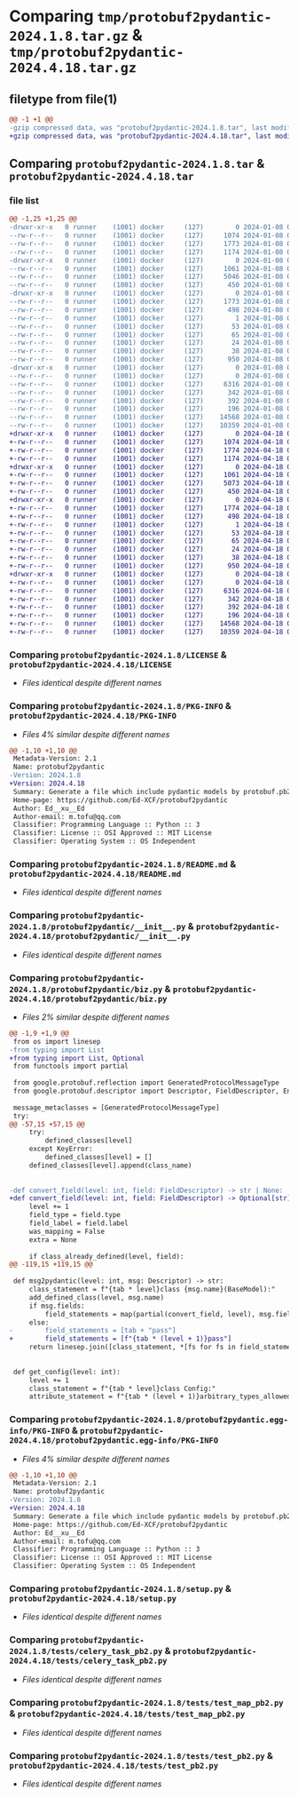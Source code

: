 # Comparing `tmp/protobuf2pydantic-2024.1.8.tar.gz` & `tmp/protobuf2pydantic-2024.4.18.tar.gz`

## filetype from file(1)

```diff
@@ -1 +1 @@
-gzip compressed data, was "protobuf2pydantic-2024.1.8.tar", last modified: Mon Jan  8 06:24:56 2024, max compression
+gzip compressed data, was "protobuf2pydantic-2024.4.18.tar", last modified: Thu Apr 18 06:30:04 2024, max compression
```

## Comparing `protobuf2pydantic-2024.1.8.tar` & `protobuf2pydantic-2024.4.18.tar`

### file list

```diff
@@ -1,25 +1,25 @@
-drwxr-xr-x   0 runner    (1001) docker     (127)        0 2024-01-08 06:24:56.778068 protobuf2pydantic-2024.1.8/
--rw-r--r--   0 runner    (1001) docker     (127)     1074 2024-01-08 06:24:44.000000 protobuf2pydantic-2024.1.8/LICENSE
--rw-r--r--   0 runner    (1001) docker     (127)     1773 2024-01-08 06:24:56.778068 protobuf2pydantic-2024.1.8/PKG-INFO
--rw-r--r--   0 runner    (1001) docker     (127)     1174 2024-01-08 06:24:44.000000 protobuf2pydantic-2024.1.8/README.md
-drwxr-xr-x   0 runner    (1001) docker     (127)        0 2024-01-08 06:24:56.774068 protobuf2pydantic-2024.1.8/protobuf2pydantic/
--rw-r--r--   0 runner    (1001) docker     (127)     1061 2024-01-08 06:24:44.000000 protobuf2pydantic-2024.1.8/protobuf2pydantic/__init__.py
--rw-r--r--   0 runner    (1001) docker     (127)     5046 2024-01-08 06:24:44.000000 protobuf2pydantic-2024.1.8/protobuf2pydantic/biz.py
--rw-r--r--   0 runner    (1001) docker     (127)      450 2024-01-08 06:24:44.000000 protobuf2pydantic-2024.1.8/protobuf2pydantic/main.py
-drwxr-xr-x   0 runner    (1001) docker     (127)        0 2024-01-08 06:24:56.778068 protobuf2pydantic-2024.1.8/protobuf2pydantic.egg-info/
--rw-r--r--   0 runner    (1001) docker     (127)     1773 2024-01-08 06:24:56.000000 protobuf2pydantic-2024.1.8/protobuf2pydantic.egg-info/PKG-INFO
--rw-r--r--   0 runner    (1001) docker     (127)      498 2024-01-08 06:24:56.000000 protobuf2pydantic-2024.1.8/protobuf2pydantic.egg-info/SOURCES.txt
--rw-r--r--   0 runner    (1001) docker     (127)        1 2024-01-08 06:24:56.000000 protobuf2pydantic-2024.1.8/protobuf2pydantic.egg-info/dependency_links.txt
--rw-r--r--   0 runner    (1001) docker     (127)       53 2024-01-08 06:24:56.000000 protobuf2pydantic-2024.1.8/protobuf2pydantic.egg-info/entry_points.txt
--rw-r--r--   0 runner    (1001) docker     (127)       65 2024-01-08 06:24:56.000000 protobuf2pydantic-2024.1.8/protobuf2pydantic.egg-info/requires.txt
--rw-r--r--   0 runner    (1001) docker     (127)       24 2024-01-08 06:24:56.000000 protobuf2pydantic-2024.1.8/protobuf2pydantic.egg-info/top_level.txt
--rw-r--r--   0 runner    (1001) docker     (127)       38 2024-01-08 06:24:56.778068 protobuf2pydantic-2024.1.8/setup.cfg
--rw-r--r--   0 runner    (1001) docker     (127)      950 2024-01-08 06:24:44.000000 protobuf2pydantic-2024.1.8/setup.py
-drwxr-xr-x   0 runner    (1001) docker     (127)        0 2024-01-08 06:24:56.778068 protobuf2pydantic-2024.1.8/tests/
--rw-r--r--   0 runner    (1001) docker     (127)        0 2024-01-08 06:24:44.000000 protobuf2pydantic-2024.1.8/tests/__init__.py
--rw-r--r--   0 runner    (1001) docker     (127)     6316 2024-01-08 06:24:44.000000 protobuf2pydantic-2024.1.8/tests/celery_task_pb2.py
--rw-r--r--   0 runner    (1001) docker     (127)      342 2024-01-08 06:24:44.000000 protobuf2pydantic-2024.1.8/tests/test___init__.py
--rw-r--r--   0 runner    (1001) docker     (127)      392 2024-01-08 06:24:44.000000 protobuf2pydantic-2024.1.8/tests/test_biz.py
--rw-r--r--   0 runner    (1001) docker     (127)      196 2024-01-08 06:24:44.000000 protobuf2pydantic-2024.1.8/tests/test_main.py
--rw-r--r--   0 runner    (1001) docker     (127)    14568 2024-01-08 06:24:44.000000 protobuf2pydantic-2024.1.8/tests/test_map_pb2.py
--rw-r--r--   0 runner    (1001) docker     (127)    10359 2024-01-08 06:24:44.000000 protobuf2pydantic-2024.1.8/tests/test_pb2.py
+drwxr-xr-x   0 runner    (1001) docker     (127)        0 2024-04-18 06:30:04.752966 protobuf2pydantic-2024.4.18/
+-rw-r--r--   0 runner    (1001) docker     (127)     1074 2024-04-18 06:29:49.000000 protobuf2pydantic-2024.4.18/LICENSE
+-rw-r--r--   0 runner    (1001) docker     (127)     1774 2024-04-18 06:30:04.748966 protobuf2pydantic-2024.4.18/PKG-INFO
+-rw-r--r--   0 runner    (1001) docker     (127)     1174 2024-04-18 06:29:49.000000 protobuf2pydantic-2024.4.18/README.md
+drwxr-xr-x   0 runner    (1001) docker     (127)        0 2024-04-18 06:30:04.748966 protobuf2pydantic-2024.4.18/protobuf2pydantic/
+-rw-r--r--   0 runner    (1001) docker     (127)     1061 2024-04-18 06:29:49.000000 protobuf2pydantic-2024.4.18/protobuf2pydantic/__init__.py
+-rw-r--r--   0 runner    (1001) docker     (127)     5073 2024-04-18 06:29:49.000000 protobuf2pydantic-2024.4.18/protobuf2pydantic/biz.py
+-rw-r--r--   0 runner    (1001) docker     (127)      450 2024-04-18 06:29:49.000000 protobuf2pydantic-2024.4.18/protobuf2pydantic/main.py
+drwxr-xr-x   0 runner    (1001) docker     (127)        0 2024-04-18 06:30:04.748966 protobuf2pydantic-2024.4.18/protobuf2pydantic.egg-info/
+-rw-r--r--   0 runner    (1001) docker     (127)     1774 2024-04-18 06:30:04.000000 protobuf2pydantic-2024.4.18/protobuf2pydantic.egg-info/PKG-INFO
+-rw-r--r--   0 runner    (1001) docker     (127)      498 2024-04-18 06:30:04.000000 protobuf2pydantic-2024.4.18/protobuf2pydantic.egg-info/SOURCES.txt
+-rw-r--r--   0 runner    (1001) docker     (127)        1 2024-04-18 06:30:04.000000 protobuf2pydantic-2024.4.18/protobuf2pydantic.egg-info/dependency_links.txt
+-rw-r--r--   0 runner    (1001) docker     (127)       53 2024-04-18 06:30:04.000000 protobuf2pydantic-2024.4.18/protobuf2pydantic.egg-info/entry_points.txt
+-rw-r--r--   0 runner    (1001) docker     (127)       65 2024-04-18 06:30:04.000000 protobuf2pydantic-2024.4.18/protobuf2pydantic.egg-info/requires.txt
+-rw-r--r--   0 runner    (1001) docker     (127)       24 2024-04-18 06:30:04.000000 protobuf2pydantic-2024.4.18/protobuf2pydantic.egg-info/top_level.txt
+-rw-r--r--   0 runner    (1001) docker     (127)       38 2024-04-18 06:30:04.752966 protobuf2pydantic-2024.4.18/setup.cfg
+-rw-r--r--   0 runner    (1001) docker     (127)      950 2024-04-18 06:29:49.000000 protobuf2pydantic-2024.4.18/setup.py
+drwxr-xr-x   0 runner    (1001) docker     (127)        0 2024-04-18 06:30:04.748966 protobuf2pydantic-2024.4.18/tests/
+-rw-r--r--   0 runner    (1001) docker     (127)        0 2024-04-18 06:29:49.000000 protobuf2pydantic-2024.4.18/tests/__init__.py
+-rw-r--r--   0 runner    (1001) docker     (127)     6316 2024-04-18 06:29:49.000000 protobuf2pydantic-2024.4.18/tests/celery_task_pb2.py
+-rw-r--r--   0 runner    (1001) docker     (127)      342 2024-04-18 06:29:49.000000 protobuf2pydantic-2024.4.18/tests/test___init__.py
+-rw-r--r--   0 runner    (1001) docker     (127)      392 2024-04-18 06:29:49.000000 protobuf2pydantic-2024.4.18/tests/test_biz.py
+-rw-r--r--   0 runner    (1001) docker     (127)      196 2024-04-18 06:29:49.000000 protobuf2pydantic-2024.4.18/tests/test_main.py
+-rw-r--r--   0 runner    (1001) docker     (127)    14568 2024-04-18 06:29:49.000000 protobuf2pydantic-2024.4.18/tests/test_map_pb2.py
+-rw-r--r--   0 runner    (1001) docker     (127)    10359 2024-04-18 06:29:49.000000 protobuf2pydantic-2024.4.18/tests/test_pb2.py
```

### Comparing `protobuf2pydantic-2024.1.8/LICENSE` & `protobuf2pydantic-2024.4.18/LICENSE`

 * *Files identical despite different names*

### Comparing `protobuf2pydantic-2024.1.8/PKG-INFO` & `protobuf2pydantic-2024.4.18/PKG-INFO`

 * *Files 4% similar despite different names*

```diff
@@ -1,10 +1,10 @@
 Metadata-Version: 2.1
 Name: protobuf2pydantic
-Version: 2024.1.8
+Version: 2024.4.18
 Summary: Generate a file which include pydantic models by protobuf.pb2 file
 Home-page: https://github.com/Ed-XCF/protobuf2pydantic
 Author: Ed__xu__Ed
 Author-email: m.tofu@qq.com
 Classifier: Programming Language :: Python :: 3
 Classifier: License :: OSI Approved :: MIT License
 Classifier: Operating System :: OS Independent
```

### Comparing `protobuf2pydantic-2024.1.8/README.md` & `protobuf2pydantic-2024.4.18/README.md`

 * *Files identical despite different names*

### Comparing `protobuf2pydantic-2024.1.8/protobuf2pydantic/__init__.py` & `protobuf2pydantic-2024.4.18/protobuf2pydantic/__init__.py`

 * *Files identical despite different names*

### Comparing `protobuf2pydantic-2024.1.8/protobuf2pydantic/biz.py` & `protobuf2pydantic-2024.4.18/protobuf2pydantic/biz.py`

 * *Files 2% similar despite different names*

```diff
@@ -1,9 +1,9 @@
 from os import linesep
-from typing import List
+from typing import List, Optional
 from functools import partial
 
 from google.protobuf.reflection import GeneratedProtocolMessageType
 from google.protobuf.descriptor import Descriptor, FieldDescriptor, EnumDescriptor
 
 message_metaclasses = [GeneratedProtocolMessageType]
 try:
@@ -57,15 +57,15 @@
     try:
         defined_classes[level]
     except KeyError:
         defined_classes[level] = []
     defined_classes[level].append(class_name)
         
 
-def convert_field(level: int, field: FieldDescriptor) -> str | None:
+def convert_field(level: int, field: FieldDescriptor) -> Optional[str]:
     level += 1
     field_type = field.type
     field_label = field.label
     was_mapping = False
     extra = None
 
     if class_already_defined(level, field):
@@ -119,15 +119,15 @@
 
 def msg2pydantic(level: int, msg: Descriptor) -> str:
     class_statement = f"{tab * level}class {msg.name}(BaseModel):"
     add_defined_class(level, msg.name)
     if msg.fields:
         field_statements = map(partial(convert_field, level), msg.fields)
     else:
-        field_statements = [tab + "pass"]
+        field_statements = [f"{tab * (level + 1)}pass"]
     return linesep.join([class_statement, *[fs for fs in field_statements if fs]])
 
 
 def get_config(level: int):
     level += 1
     class_statement = f"{tab * level}class Config:"
     attribute_statement = f"{tab * (level + 1)}arbitrary_types_allowed = True"
```

### Comparing `protobuf2pydantic-2024.1.8/protobuf2pydantic.egg-info/PKG-INFO` & `protobuf2pydantic-2024.4.18/protobuf2pydantic.egg-info/PKG-INFO`

 * *Files 4% similar despite different names*

```diff
@@ -1,10 +1,10 @@
 Metadata-Version: 2.1
 Name: protobuf2pydantic
-Version: 2024.1.8
+Version: 2024.4.18
 Summary: Generate a file which include pydantic models by protobuf.pb2 file
 Home-page: https://github.com/Ed-XCF/protobuf2pydantic
 Author: Ed__xu__Ed
 Author-email: m.tofu@qq.com
 Classifier: Programming Language :: Python :: 3
 Classifier: License :: OSI Approved :: MIT License
 Classifier: Operating System :: OS Independent
```

### Comparing `protobuf2pydantic-2024.1.8/setup.py` & `protobuf2pydantic-2024.4.18/setup.py`

 * *Files identical despite different names*

### Comparing `protobuf2pydantic-2024.1.8/tests/celery_task_pb2.py` & `protobuf2pydantic-2024.4.18/tests/celery_task_pb2.py`

 * *Files identical despite different names*

### Comparing `protobuf2pydantic-2024.1.8/tests/test_map_pb2.py` & `protobuf2pydantic-2024.4.18/tests/test_map_pb2.py`

 * *Files identical despite different names*

### Comparing `protobuf2pydantic-2024.1.8/tests/test_pb2.py` & `protobuf2pydantic-2024.4.18/tests/test_pb2.py`

 * *Files identical despite different names*

